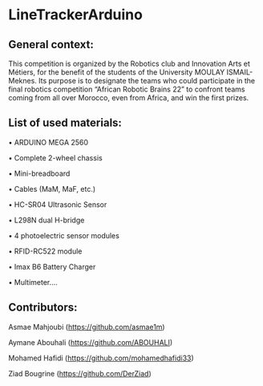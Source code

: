 # LineTrackerArduino

## General context:

This competition is organized by the Robotics club and
Innovation Arts et Métiers, for the benefit of the students of the University
MOULAY ISMAIL-Meknes. Its purpose is to designate the teams
who could participate in the final robotics competition
“African Robotic Brains 22” to confront teams
coming from all over Morocco, even from Africa, and win the
first prizes.

## List of used materials:

• ARDUINO MEGA 2560

• Complete 2-wheel chassis

• Mini-breadboard

• Cables (MaM, MaF, etc.)

• HC-SR04 Ultrasonic Sensor

• L298N dual H-bridge

• 4 photoelectric sensor modules

• RFID-RC522 module

• Imax B6 Battery Charger

• Multimeter....

## Contributors:

Asmae Mahjoubi (https://github.com/asmae1m)

Aymane Abouhali (https://github.com/ABOUHALI)

Mohamed Hafidi (https://github.com/mohamedhafidi33)

Ziad Bougrine (https://github.com/DerZiad)
